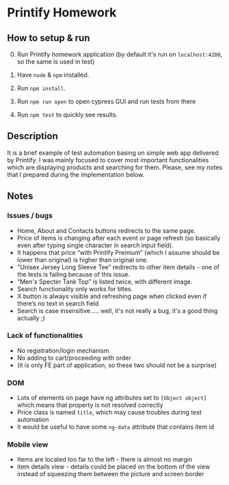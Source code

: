 # Printify Homework

## How to setup & run

0. Run Printify homework application (by default it's run on `localhost:4200`, so the same is used in test)

1. Have `node` & `npm` installed.
2. Run `npm install`.
3. Run `npm run open` to open cypress GUI and run tests from there
4. Run `npm test` to quickly see results.

## Description

It is a brief example of test automation basing on simple web app delivered by Printify. I was mainly focused to cover most important functionalities which are displaying products and searching for them. Please, see my notes that I prepared during the implementation below.

## Notes

### Issues / bugs
- Home, About and Contacts buttons redirects to the same page.
- Price of items is changing after each event or page refresh (so basically even after typing single character in search input field).
- It happens that price “with Printify Premium” (which I assume should be lower than original) is higher than original one.
- "Unisex Jersey Long Sleeve Tee” redirects to other item details - one of the tests is failing because of this issue.
- “Men's Specter Tank Top” is listed twice, with different image.
- Search functionality only works for titles.
- X button is always visible and refreshing page when clicked even if there’s no text in search field
- Search is case insensitive..... well, it's not really a bug, it's a good thing actually ;)

### Lack of functionalities
- No registration/login mechanism
- No adding to cart/proceeding with order
- (it is only FE part of application, so these two should not be a surprise)

### DOM
- Lots of elements on page have ng attributes set to `[Object object]` which means that property is not resolved correctly
- Price class is named `title`, which may cause troubles during test automation
- it would be useful to have some `ng-data` attribute that contains item id

### Mobile view
- Items are located too far to the left - there is almost no margin 
- item details view - details could be placed on the bottom of the view instead of squeezing them between the picture and screen border

